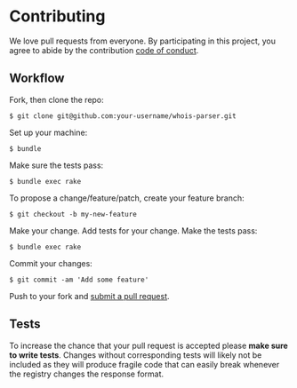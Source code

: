 # Contributing

We love pull requests from everyone. By participating in this project, you agree to abide by the contribution [code of conduct](http://contributor-covenant.org/version/1/2/0/).

## Workflow

Fork, then clone the repo:

    $ git clone git@github.com:your-username/whois-parser.git

Set up your machine:

    $ bundle

Make sure the tests pass:

    $ bundle exec rake

To propose a change/feature/patch, create your feature branch:

    $ git checkout -b my-new-feature

Make your change. Add tests for your change. Make the tests pass:

    $ bundle exec rake

Commit your changes:

    $ git commit -am 'Add some feature'

Push to your fork and [submit a pull request](https://github.com/weppos/whois-parser/compare/).


## Tests

To increase the chance that your pull request is accepted please **make sure to write tests**. Changes without corresponding tests will likely not be included as they will produce fragile code that can easily break whenever the registry changes the response format.
